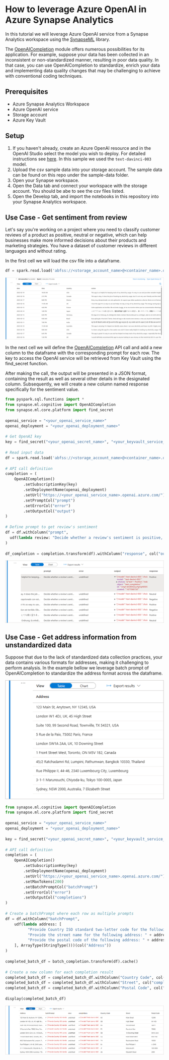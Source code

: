 # How to leverage Azure OpenAI in Azure Synapse Analytics

In this tutorial we will leverage Azure OpenAI service from a Synapse Analytics workspace using the [SynapseML](https://microsoft.github.io/SynapseML/docs/about/) library.

The [OpenAICompletion](https://mmlspark.blob.core.windows.net/docs/0.10.0/pyspark/synapse.ml.cognitive.html#module-synapse.ml.cognitive.OpenAICompletion) module offers numerous possibilities for its application. For example, suppose your data has been collected in an inconsistent or non-standardized manner, resulting in poor data quality. In that case, you can use OpenAICompletion to standardize, enrich your data and implementing data quality changes that may be challenging to achieve with conventional coding techniques.

## Prerequisites

- Azure Synapse Analytics Workspace
- Azure OpenAI service
- Storage account
- Azure Key Vault

## Setup

1. If you haven't already, create an Azure OpenAI resource and in the OpenAI Studio select the model you wish to deploy. For detailed instructions see [here](https://learn.microsoft.com/azure/cognitive-services/openai/how-to/create-resource?pivots=web-portal). In this sample we used the ```text-davinci-003``` model.
1. Upload the csv sample data into your storage account. The sample data can be found on this repo under the sample-data folder.
1. Open your Synapse workspace.
1. Open the Data tab and connect your workspace with the storage account. You should be abe to see the csv files listed.
1. Open the Develop tab, and import the notebooks in this repository into your Synapse Analytics workspace.

## Use Case - Get sentiment from review

Let's say you're working on a project where you need to classify customer reviews of a product as positive, neutral or negative, which can help businesses make more informed decisions about their products and marketing strategies. You have a dataset of customer reviews in different languages and without rating.

In the first cell we will load the csv file into a dataframe.

```python
df = spark.read.load('abfss://<storage_account_name>@<container_name>.dfs.core.windows.net/reviews.csv', format='csv', header=True)
```

![load_df](images/load_df.png)

In the next cell we will define the [OpenAICompletion](https://mmlspark.blob.core.windows.net/docs/0.10.0/pyspark/synapse.ml.cognitive.html#module-synapse.ml.cognitive.OpenAICompletion) API call and add a new column to the dataframe with the corresponding prompt for each row. The key to access the OpenAI service will be retrieved from Key Vault using the find_secret function.

After making the call, the output will be presented in a JSON format, containing the result as well as several other details in the designated column. Subsequently, we will create a new column named response specifically for the sentiment value.

```python
from pyspark.sql.functions import *
from synapse.ml.cognitive import OpenAICompletion
from synapse.ml.core.platform import find_secret

openai_service = "<your_openai_service_name>"
openai_deployment = "<your_openai_deployment_name>"

# Get OpenAI key
key = find_secret("<your_openai_secret_name>", "<your_keyvault_service_name>")

# Read input data
df = spark.read.load('abfss://<storage_account_name>@<container_name>.dfs.core.windows.net/address.csv', format='csv', header=True, delimiter='|')

# API call definition
completion = (
    OpenAICompletion()
        .setSubscriptionKey(key)
        .setDeploymentName(openai_deployment)
        .setUrl("https://<your_openai_service_name>.openai.azure.com/")
        .setPromptCol("prompt")
        .setErrorCol("error")
        .setOutputCol("output")
)

# Define prompt to get review's sentiment
df = df.withColumn("prompt", 
  udf(lambda review: "Decide whether a review's sentiment is positive, neutral, or negative. Review: " + review + " Sentiment: ", StringType())(col("review"))
)

df_completion = completion.transform(df).withColumn("response", col("output.choices.text").getItem(0))

```

![output_sentiment](images/output_sentiment.png)

## Use Case - Get address information from unstandardized data

Suppose that due to the lack of standardized data collection practices, your data contains various formats for addresses, making it challenging to perform analysis. In the example bellow we leverage batch prompt of OpenAICompletion to standardize the address format across the dataframe.

![address](images/address.png)

```python
from synapse.ml.cognitive import OpenAICompletion
from synapse.ml.core.platform import find_secret

openai_service = "<your_openai_service_name>"
openai_deployment = "<your_openai_deployment_name>"

key = find_secret("<your_openai_secret_name>", "<your_keyvault_service_name>")

# API call definition
completion = (
    OpenAICompletion()
        .setSubscriptionKey(key)
        .setDeploymentName(openai_deployment)
        .setUrl("https://<your_openai_service_name>.openai.azure.com/")
        .setMaxTokens(200)
        .setBatchPromptCol("batchPrompt")
        .setErrorCol("error")
        .setOutputCol("completions")
)

# Create a batchPrompt where each row as multiple prompts
df = df.withColumn("batchPrompt", 
    udf(lambda address: [
          "Provide Country ISO standard two-letter code for the following address: " + address,
          "Provide the street name for the following address: " + address,
          "Provide the postal code of the following address: " + address
    ], ArrayType(StringType()))(col("Address"))
)

completed_batch_df = batch_completion.transform(df).cache()

# Create a new column for each completion result
completed_batch_df = completed_batch_df.withColumn("Country Code", col("completions.choices.text").getItem(0))
completed_batch_df = completed_batch_df.withColumn("Street", col("completions.choices.text").getItem(1))
completed_batch_df = completed_batch_df.withColumn("Postal Code", col("completions.choices.text").getItem(2))

display(completed_batch_df)

```

![address_output](images/address_output.png)
